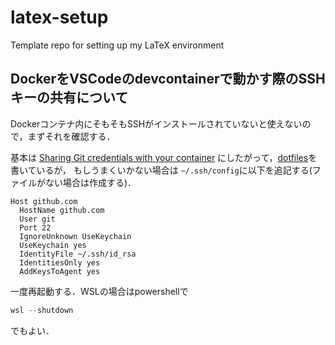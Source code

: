 # latex-setup
Template repo for setting up my LaTeX environment


## DockerをVSCodeのdevcontainerで動かす際のSSHキーの共有について
Dockerコンテナ内にそもそもSSHがインストールされていないと使えないので，まずそれを確認する．

基本は
[Sharing Git credentials with your container](https://code.visualstudio.com/remote/advancedcontainers/sharing-git-credentials)
にしたがって，[dotfiles](https://github.com/mo-mo-666/dotfiles)を書いているが，
もしうまくいかない場合は
`~/.ssh/config`に以下を追記する(ファイルがない場合は作成する)．

```
Host github.com
  HostName github.com
  User git
  Port 22
  IgnoreUnknown UseKeychain
  UseKeychain yes
  IdentityFile ~/.ssh/id_rsa
  IdentitiesOnly yes
  AddKeysToAgent yes
```
一度再起動する．WSLの場合はpowershellで
```powershell
wsl --shutdown
```
でもよい．
